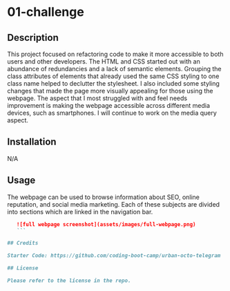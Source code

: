 # 01-challenge

## Description

This project focused on refactoring code to make it more accessible to both users and other developers. The HTML and CSS started out with an abundance of redundancies and a lack of semantic elements. Grouping the class attributes of elements that already used the same CSS styling to one class name helped to declutter the stylesheet. I also included some styling changes that made the page more visually appealing for those using the webpage. The aspect that I most struggled with and feel needs improvement is making the webpage accessible across different media devices, such as smartphones. I will continue to work on the media query aspect.

## Installation

N/A

## Usage

The webpage can be used to browse information about SEO, online reputation, and social media marketing. Each of these subjects are divided into sections which are linked in the navigation bar. 

 ```md
    ![full webpage screenshot](assets/images/full-webpage.png)
    ```

## Credits

Starter Code: https://github.com/coding-boot-camp/urban-octo-telegram

## License

Please refer to the license in the repo.
